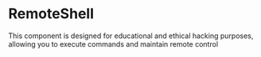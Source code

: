 # RemoteShell
This component is designed for educational and ethical hacking purposes, allowing you to execute commands and maintain remote control 
